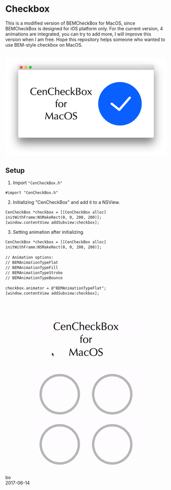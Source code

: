 # Checkbox

This is a modified version of BEMCheckBox for MacOS, since BEMCheckBox is designed for iOS platform only. For the current version, 4 animations are integrated, you can try to add more, I will improve this version when I am free. Hope this repository helps someone who wanted to use BEM-style checkbox on MacOS.<br /><br />

<p align="center"> 
<img src="https://github.com/ZHANGneuro/CenCheckbox/blob/master/Screenshot.png">
</p>


## Setup
1. Import ```"CenCheckBox.h"```
```Objective C
#import "CenCheckBox.h"
```

2. Initializing "CenCheckBox" and add it to a NSView. 
```Objective C
CenCheckBox *checkbox = [[CenCheckBox alloc] initWithFrame:NSMakeRect(0, 0, 200, 200)];
[window.contentView addSubview:checkbox];
```

3. Setting animation after initializing.
```Objective C
CenCheckBox *checkbox = [[CenCheckBox alloc] initWithFrame:NSMakeRect(0, 0, 200, 200)];

// Animation options:
// BEMAnimationTypeFlat
// BEMAnimationTypeFill
// BEMAnimationTypeStroke
// BEMAnimationTypeBounce

checkbox.animator = @"BEMAnimationTypeFlat";
[window.contentView addSubview:checkbox];
```
<br /><br />


<p align="center"> 
<img src="https://github.com/ZHANGneuro/CenCheckbox/blob/master/Screen_Recording.gif">
</p>


bo <br />
2017-06-14

